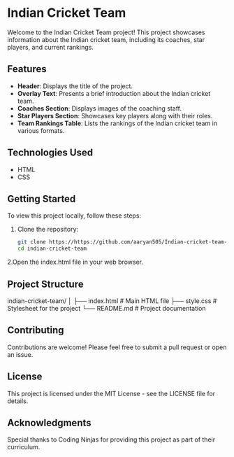 # Indian Cricket Team

Welcome to the Indian Cricket Team project! This project showcases information about the Indian cricket team, including its coaches, star players, and current rankings.

## Features

- **Header**: Displays the title of the project.
- **Overlay Text**: Presents a brief introduction about the Indian cricket team.
- **Coaches Section**: Displays images of the coaching staff.
- **Star Players Section**: Showcases key players along with their roles.
- **Team Rankings Table**: Lists the rankings of the Indian cricket team in various formats.

## Technologies Used

- HTML
- CSS

## Getting Started

To view this project locally, follow these steps:

1. Clone the repository:
   ```bash
   git clone https://https://github.com/aaryan505/Indian-cricket-team-frontend.git
   cd indian-cricket-team

2.Open the index.html file in your web browser.
## Project Structure
indian-cricket-team/
│
├── index.html       # Main HTML file
├── style.css        # Stylesheet for the project
└── README.md        # Project documentation
## Contributing
Contributions are welcome! Please feel free to submit a pull request or open an issue.
## License
This project is licensed under the MIT License - see the LICENSE file for details.
## Acknowledgments
Special thanks to Coding Ninjas for providing this project as part of their curriculum.
